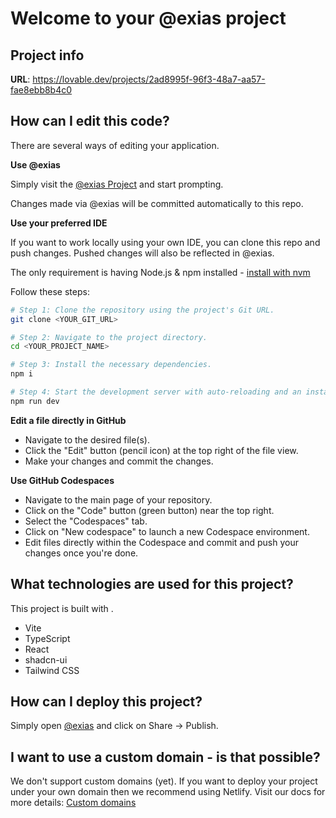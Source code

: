 # Welcome to your @exias project

## Project info

**URL**: https://lovable.dev/projects/2ad8995f-96f3-48a7-aa57-fae8ebb8b4c0

## How can I edit this code?

There are several ways of editing your application.

**Use @exias**

Simply visit the [@exias Project](https://lovable.dev/projects/2ad8995f-96f3-48a7-aa57-fae8ebb8b4c0) and start prompting.

Changes made via @exias will be committed automatically to this repo.

**Use your preferred IDE**

If you want to work locally using your own IDE, you can clone this repo and push changes. Pushed changes will also be reflected in @exias.

The only requirement is having Node.js & npm installed - [install with nvm](https://github.com/nvm-sh/nvm#installing-and-updating)

Follow these steps:

```sh
# Step 1: Clone the repository using the project's Git URL.
git clone <YOUR_GIT_URL>

# Step 2: Navigate to the project directory.
cd <YOUR_PROJECT_NAME>

# Step 3: Install the necessary dependencies.
npm i

# Step 4: Start the development server with auto-reloading and an instant preview.
npm run dev
```

**Edit a file directly in GitHub**

- Navigate to the desired file(s).
- Click the "Edit" button (pencil icon) at the top right of the file view.
- Make your changes and commit the changes.

**Use GitHub Codespaces**

- Navigate to the main page of your repository.
- Click on the "Code" button (green button) near the top right.
- Select the "Codespaces" tab.
- Click on "New codespace" to launch a new Codespace environment.
- Edit files directly within the Codespace and commit and push your changes once you're done.

## What technologies are used for this project?

This project is built with .

- Vite
- TypeScript
- React
- shadcn-ui
- Tailwind CSS

## How can I deploy this project?

Simply open [@exias](https://lovable.dev/projects/2ad8995f-96f3-48a7-aa57-fae8ebb8b4c0) and click on Share -> Publish.

## I want to use a custom domain - is that possible?

We don't support custom domains (yet). If you want to deploy your project under your own domain then we recommend using Netlify. Visit our docs for more details: [Custom domains](https://docs.lovable.dev/tips-tricks/custom-domain/)
